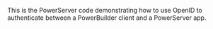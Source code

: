 This is the PowerServer code demonstrating how to use OpenID to authenticate between a PowerBuilder client and a PowerServer app.
